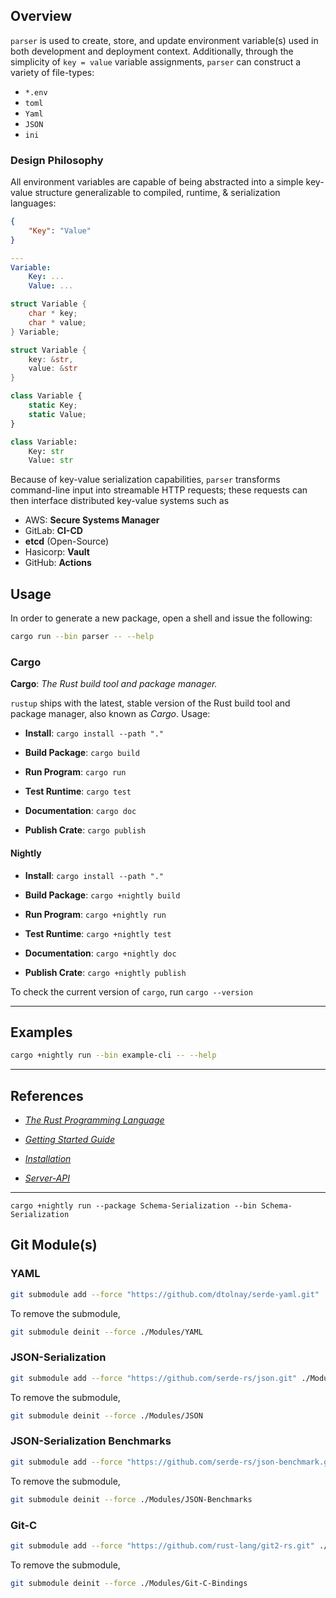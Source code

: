 ## Overview ##

`parser` is used to create, store, and update environment variable(s) used in both development and deployment
context. Additionally, through the simplicity of `key = value` variable assignments, `parser` can construct
a variety of file-types:

- `*.env`
- `toml`
- `Yaml`
- `JSON`
- `ini`

### Design Philosophy ###

All environment variables are capable of being abstracted into a simple key-value structure generalizable to compiled,
runtime, & serialization languages:

```json
{
    "Key": "Value"
}
```

```yaml
---
Variable:
    Key: ...
    Value: ...
```

```c
struct Variable {
    char * key;
    char * value;
} Variable; 
```

```rust
struct Variable {
    key: &str,
    value: &str
}
```

```javascript
class Variable {
    static Key;
    static Value;
}
```

```python
class Variable:
    Key: str
    Value: str
```

Because of key-value serialization capabilities, `parser` transforms command-line input into streamable HTTP requests; these requests can then interface distributed key-value systems such as

- AWS: **Secure Systems Manager**
- GitLab: **CI-CD**
- **etcd** (Open-Source)
- Hasicorp: **Vault**
- GitHub: **Actions**

## Usage ##

In order to generate a new package, open a shell and issue the following:

```bash
cargo run --bin parser -- --help
```

### Cargo ###

**Cargo**: *The Rust build tool and package manager.*

`rustup` ships with the latest, stable version of the Rust build tool and package manager,
also known as *Cargo*. Usage:

- **Install**: `cargo install --path "."`
  
- **Build Package**: `cargo build`
- **Run Program**: `cargo run`
- **Test Runtime**: `cargo test`
- **Documentation**: `cargo doc`
- **Publish Crate**: `cargo publish`

#### Nightly ####

- **Install**: `cargo install --path "."`
  
- **Build Package**: `cargo +nightly build`
- **Run Program**: `cargo +nightly run`
- **Test Runtime**: `cargo +nightly test`
- **Documentation**: `cargo +nightly doc`
- **Publish Crate**: `cargo +nightly publish`

To check the current version of `cargo`, run `cargo --version`

---

## Examples ##

```bash
cargo +nightly run --bin example-cli -- --help
```

---

## References ##

- [*The Rust Programming Language*](https://doc.rust-lang.org/book/title-page.html)
- [*Getting Started Guide*](https://www.rust-lang.org/learn/get-started)
- [*Installation*](https://www.rust-lang.org/tools/install)

- [*Server-API*](https://gitlab.cloud-technology.io/Infrastructure/Server-API.git)

---

[^1]: [Rust](https://doc.rust-lang.org/book/foreword.html)


```
cargo +nightly run --package Schema-Serialization --bin Schema-Serialization
```


## Git Module(s) ##

### YAML ###

```bash
git submodule add --force "https://github.com/dtolnay/serde-yaml.git" ./Modules/YAML
```

To remove the submodule,

```bash
git submodule deinit --force ./Modules/YAML
```

### JSON-Serialization ###

```bash
git submodule add --force "https://github.com/serde-rs/json.git" ./Modules/JSON
```

To remove the submodule,

```bash
git submodule deinit --force ./Modules/JSON
```

### JSON-Serialization Benchmarks ###

```bash
git submodule add --force "https://github.com/serde-rs/json-benchmark.git" ./Modules/JSON-Benchmarks
```

To remove the submodule, 

```bash
git submodule deinit --force ./Modules/JSON-Benchmarks
```

### Git-C ###

```bash
git submodule add --force "https://github.com/rust-lang/git2-rs.git" ./Modules/Git-C-Bindings
```

To remove the submodule,

```bash
git submodule deinit --force ./Modules/Git-C-Bindings
```